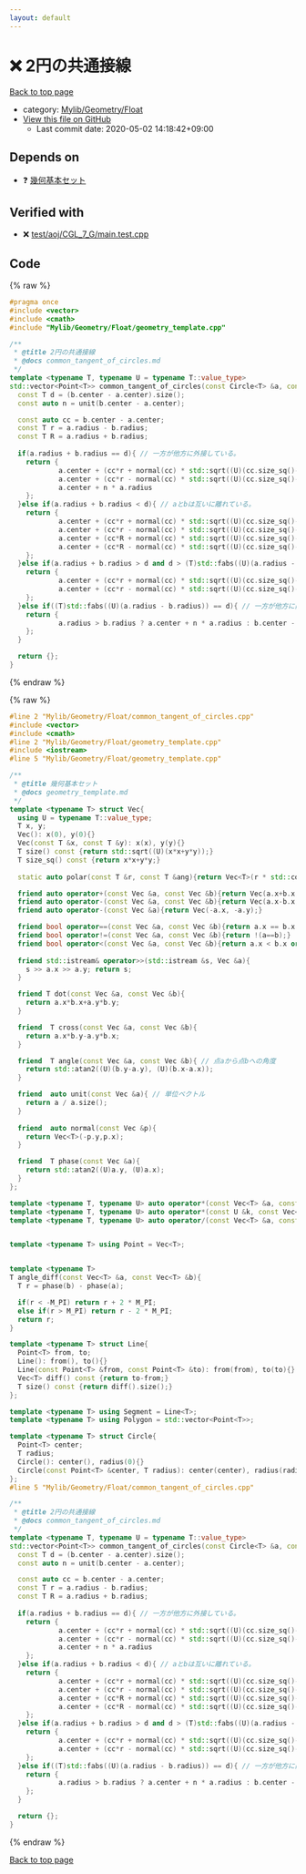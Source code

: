 ```yaml
---
layout: default
---
```


<!-- mathjax config similar to math.stackexchange -->
<script type="text/javascript" async
  src="https://cdnjs.cloudflare.com/ajax/libs/mathjax/2.7.5/MathJax.js?config=TeX-MML-AM_CHTML">
</script>
<script type="text/x-mathjax-config">
  MathJax.Hub.Config({
    TeX: { equationNumbers: { autoNumber: "AMS" }},
    tex2jax: {
      inlineMath: [ ['$','$'] ],
      processEscapes: true
    },
    "HTML-CSS": { matchFontHeight: false },
    displayAlign: "left",
    displayIndent: "2em"
  });
</script>

<script type="text/javascript" src="https://cdnjs.cloudflare.com/ajax/libs/jquery/3.4.1/jquery.min.js"></script>
<script src="https://cdn.jsdelivr.net/npm/jquery-balloon-js@1.1.2/jquery.balloon.min.js" integrity="sha256-ZEYs9VrgAeNuPvs15E39OsyOJaIkXEEt10fzxJ20+2I=" crossorigin="anonymous"></script>
<script type="text/javascript" src="../../../../assets/js/copy-button.js"></script>
<link rel="stylesheet" href="../../../../assets/css/copy-button.css" />


# :x: 2円の共通接線

<a href="../../../../index.html">Back to top page</a>

* category: <a href="../../../../index.html#090220fbd726178f7b9d402d3ae3f683">Mylib/Geometry/Float</a>
* <a href="{{ site.github.repository_url }}/blob/master/Mylib/Geometry/Float/common_tangent_of_circles.cpp">View this file on GitHub</a>
    - Last commit date: 2020-05-02 14:18:42+09:00




## Depends on

* :question: <a href="geometry_template.cpp.html">幾何基本セット</a>


## Verified with

* :x: <a href="../../../../verify/test/aoj/CGL_7_G/main.test.cpp.html">test/aoj/CGL_7_G/main.test.cpp</a>


## Code

<a id="unbundled"></a>
{% raw %}
```cpp
#pragma once
#include <vector>
#include <cmath>
#include "Mylib/Geometry/Float/geometry_template.cpp"

/**
 * @title 2円の共通接線
 * @docs common_tangent_of_circles.md
 */
template <typename T, typename U = typename T::value_type>
std::vector<Point<T>> common_tangent_of_circles(const Circle<T> &a, const Circle<T> &b){
  const T d = (b.center - a.center).size();
  const auto n = unit(b.center - a.center);

  const auto cc = b.center - a.center;
  const T r = a.radius - b.radius;
  const T R = a.radius + b.radius;
  
  if(a.radius + b.radius == d){ // 一方が他方に外接している。
    return {
            a.center + (cc*r + normal(cc) * std::sqrt((U)(cc.size_sq()-r*r))) * a.radius / cc.size_sq(),
            a.center + (cc*r - normal(cc) * std::sqrt((U)(cc.size_sq()-r*r))) * a.radius / cc.size_sq(),
            a.center + n * a.radius
    };
  }else if(a.radius + b.radius < d){ // aとbは互いに離れている。
    return {
            a.center + (cc*r + normal(cc) * std::sqrt((U)(cc.size_sq()-r*r))) * a.radius / cc.size_sq(),
            a.center + (cc*r - normal(cc) * std::sqrt((U)(cc.size_sq()-r*r))) * a.radius / cc.size_sq(),
            a.center + (cc*R + normal(cc) * std::sqrt((U)(cc.size_sq()-R*R))) * a.radius / cc.size_sq(),
            a.center + (cc*R - normal(cc) * std::sqrt((U)(cc.size_sq()-R*R))) * a.radius / cc.size_sq()	    
    };
  }else if(a.radius + b.radius > d and d > (T)std::fabs((U)(a.radius - b.radius))){ // aとbは二点で交差している。
    return {
            a.center + (cc*r + normal(cc) * std::sqrt((U)(cc.size_sq()-r*r))) * a.radius / cc.size_sq(),
            a.center + (cc*r - normal(cc) * std::sqrt((U)(cc.size_sq()-r*r))) * a.radius / cc.size_sq()	    
    };
  }else if((T)std::fabs((U)(a.radius - b.radius)) == d){ // 一方が他方に内接している。
    return {
            a.radius > b.radius ? a.center + n * a.radius : b.center - n * b.radius
    };
  }

  return {};
}

```
{% endraw %}

<a id="bundled"></a>
{% raw %}
```cpp
#line 2 "Mylib/Geometry/Float/common_tangent_of_circles.cpp"
#include <vector>
#include <cmath>
#line 2 "Mylib/Geometry/Float/geometry_template.cpp"
#include <iostream>
#line 5 "Mylib/Geometry/Float/geometry_template.cpp"

/**
 * @title 幾何基本セット
 * @docs geometry_template.md
 */
template <typename T> struct Vec{
  using U = typename T::value_type;
  T x, y;
  Vec(): x(0), y(0){}
  Vec(const T &x, const T &y): x(x), y(y){}
  T size() const {return std::sqrt((U)(x*x+y*y));}
  T size_sq() const {return x*x+y*y;}
  
  static auto polar(const T &r, const T &ang){return Vec<T>(r * std::cos((U)ang), r * std::sin((U)ang));}

  friend auto operator+(const Vec &a, const Vec &b){return Vec(a.x+b.x, a.y+b.y);}
  friend auto operator-(const Vec &a, const Vec &b){return Vec(a.x-b.x, a.y-b.y);}
  friend auto operator-(const Vec &a){return Vec(-a.x, -a.y);}

  friend bool operator==(const Vec &a, const Vec &b){return a.x == b.x and a.y == b.y;}
  friend bool operator!=(const Vec &a, const Vec &b){return !(a==b);}
  friend bool operator<(const Vec &a, const Vec &b){return a.x < b.x or (a.x == b.x and a.y < b.y);}
  
  friend std::istream& operator>>(std::istream &s, Vec &a){
    s >> a.x >> a.y; return s;
  }

  friend T dot(const Vec &a, const Vec &b){
    return a.x*b.x+a.y*b.y;
  }

  friend  T cross(const Vec &a, const Vec &b){
    return a.x*b.y-a.y*b.x;
  }

  friend  T angle(const Vec &a, const Vec &b){ // 点aから点bへの角度
    return std::atan2((U)(b.y-a.y), (U)(b.x-a.x));
  }

  friend  auto unit(const Vec &a){ // 単位ベクトル
    return a / a.size();
  }
  
  friend  auto normal(const Vec &p){
    return Vec<T>(-p.y,p.x);
  }

  friend  T phase(const Vec &a){
    return std::atan2((U)a.y, (U)a.x);
  }
};

template <typename T, typename U> auto operator*(const Vec<T> &a, const U &k){return Vec<T>(a.x*k, a.y*k);}
template <typename T, typename U> auto operator*(const U &k, const Vec<T> &a){return Vec<T>(a.x*k, a.y*k);}
template <typename T, typename U> auto operator/(const Vec<T> &a, const U &k){return Vec<T>(a.x/k, a.y/k);}


template <typename T> using Point = Vec<T>;


template <typename T>
T angle_diff(const Vec<T> &a, const Vec<T> &b){
  T r = phase(b) - phase(a);

  if(r < -M_PI) return r + 2 * M_PI;
  else if(r > M_PI) return r - 2 * M_PI;
  return r;
}

template <typename T> struct Line{
  Point<T> from, to;
  Line(): from(), to(){}
  Line(const Point<T> &from, const Point<T> &to): from(from), to(to){}
  Vec<T> diff() const {return to-from;}
  T size() const {return diff().size();}
};

template <typename T> using Segment = Line<T>;
template <typename T> using Polygon = std::vector<Point<T>>;

template <typename T> struct Circle{
  Point<T> center;
  T radius;
  Circle(): center(), radius(0){}
  Circle(const Point<T> &center, T radius): center(center), radius(radius){}
};
#line 5 "Mylib/Geometry/Float/common_tangent_of_circles.cpp"

/**
 * @title 2円の共通接線
 * @docs common_tangent_of_circles.md
 */
template <typename T, typename U = typename T::value_type>
std::vector<Point<T>> common_tangent_of_circles(const Circle<T> &a, const Circle<T> &b){
  const T d = (b.center - a.center).size();
  const auto n = unit(b.center - a.center);

  const auto cc = b.center - a.center;
  const T r = a.radius - b.radius;
  const T R = a.radius + b.radius;
  
  if(a.radius + b.radius == d){ // 一方が他方に外接している。
    return {
            a.center + (cc*r + normal(cc) * std::sqrt((U)(cc.size_sq()-r*r))) * a.radius / cc.size_sq(),
            a.center + (cc*r - normal(cc) * std::sqrt((U)(cc.size_sq()-r*r))) * a.radius / cc.size_sq(),
            a.center + n * a.radius
    };
  }else if(a.radius + b.radius < d){ // aとbは互いに離れている。
    return {
            a.center + (cc*r + normal(cc) * std::sqrt((U)(cc.size_sq()-r*r))) * a.radius / cc.size_sq(),
            a.center + (cc*r - normal(cc) * std::sqrt((U)(cc.size_sq()-r*r))) * a.radius / cc.size_sq(),
            a.center + (cc*R + normal(cc) * std::sqrt((U)(cc.size_sq()-R*R))) * a.radius / cc.size_sq(),
            a.center + (cc*R - normal(cc) * std::sqrt((U)(cc.size_sq()-R*R))) * a.radius / cc.size_sq()	    
    };
  }else if(a.radius + b.radius > d and d > (T)std::fabs((U)(a.radius - b.radius))){ // aとbは二点で交差している。
    return {
            a.center + (cc*r + normal(cc) * std::sqrt((U)(cc.size_sq()-r*r))) * a.radius / cc.size_sq(),
            a.center + (cc*r - normal(cc) * std::sqrt((U)(cc.size_sq()-r*r))) * a.radius / cc.size_sq()	    
    };
  }else if((T)std::fabs((U)(a.radius - b.radius)) == d){ // 一方が他方に内接している。
    return {
            a.radius > b.radius ? a.center + n * a.radius : b.center - n * b.radius
    };
  }

  return {};
}

```
{% endraw %}

<a href="../../../../index.html">Back to top page</a>

